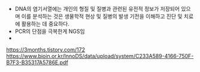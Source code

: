
- DNA의 염기서열에는 개인의 형질 및 질병과 관련된 유전적 정보가 저장되어 있으며 이를 분석하는 것은 생물학적 현상 및 질병의 발생 기전을 이해하고 진단 및 치료에 활용하는 데 중요하다. 
- PCR의 단점을 극복한게 NGS임
- 

https://3months.tistory.com/172
https://www.bioin.or.kr/InnoDS/data/upload/system/C233A589-4166-750F-B7F3-B35317A5786E.pdf
